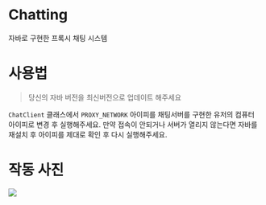 # Chatting
자바로 구현한 프록시 채팅 시스템

# 사용법

> 당신의 자바 버전을 최신버전으로 업데이트 해주세요

```ChatClient``` 클래스에서 ```PROXY_NETWORK``` 아이피를 채팅서버를 구현한 유저의 컴퓨터 아이피로 변경 후 실행해주세요.
만약 접속이 안되거나 서버가 열리지 않는다면 자바를 재설치 후 아이피를 제대로 확인 후 다시 실행해주세요.

# 작동 사진
![](https://raw.githubusercontent.com/GodVas/Chatting/master/chatroom.jpg)
